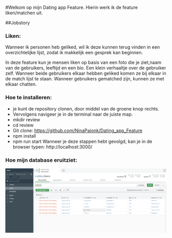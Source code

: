#Welkom op mijn Dating app Feature.
Hierin werk ik de feature liken/matchen uit.

##Jobstory
### Liken:
Wanneer ik personen heb geliked, wil ik deze kunnen terug vinden in een overzichtelijke lijst, zodat ik makkelijk een gesprek kan beginnen.

In deze feature kun je mensen liken op basis van een foto die je ziet,naam van de gebruikers, leeftijd en een bio. Een klein verhaaltje over de gebruiker zelf.
Wanneer beide gebruikers elkaar hebben geliked komen ze bij elkaar in de match lijst te staan. 
Wanneer gebruikers gematched zijn, kunnen ze met elkaar chatten. 

### Hoe te installeren:

- je kunt de repository clonen, door middel van de groene knop rechts.
- Vervolgens navigeer je in de terminal naar de juiste map.
- mkdir review
- cd review
- Git clone: https://github.com/NinaPajonk/Dating_app_Feature
- npm install
- npm run start
Wanneer je deze stappen hebt gevolgd, kan je in de browser typen: http://localhost:3000/

### Hoe mijn database eruitziet:
![Database](https://github.com/NinaPajonk/Dating_app_Feature/blob/master/Doc/Images/Database.png)
